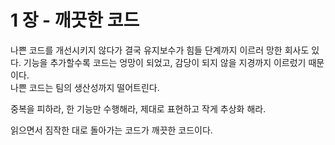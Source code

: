 # 1 장 - 깨끗한 코드
나쁜 코드를 개선시키지 않다가 결국 유지보수가 힘들 단계까지 이르러 망한 회사도 있다. 기능을 추가할수록 코드는 엉망이 되었고, 감당이 되지 않을 지경까지 이르렀기 때문이다.    
나쁜 코드는 팀의 생산성까지 떨어트린다.

중복을 피하라, 한 기능만 수행해라, 제대로 표현하고 작게 추상화 해라.

읽으면서 짐작한 대로 돌아가는 코드가 깨끗한 코드이다.
